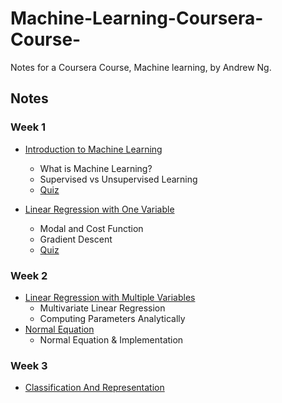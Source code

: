 # Machine-Learning-Coursera-Course-
Notes for a Coursera Course, Machine learning, by Andrew Ng.


## Notes

### Week 1
 - [Introduction to Machine Learning](./Week1/IntroToML.md)
   - What is Machine Learning?
   - Supervised vs Unsupervised Learning
   - [Quiz](./Week1/IntroToML_quiz.md)

 - [Linear Regression with One Variable](./Week1/LinearRegressionWithOneVariable.md)
   - Modal and Cost Function
   - Gradient Descent
   - [Quiz](./Week1/LinearRegressionWithOneVariable_quiz.md)

### Week 2
 - [Linear Regression with Multiple Variables](./Week2/LinearRegressionWithMultipleVariables.md)
   - Multivariate Linear Regression
   - Computing Parameters Analytically
 - [Normal Equation](./Week2/NormalEquation.md)
   - Normal Equation & Implementation

### Week 3
 - [Classification And Representation](./Week3/ClassificationAndRepresentation.md)

